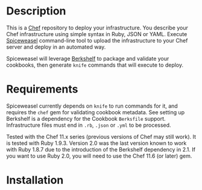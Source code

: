 # Description #

This is a [Chef](http://www.getchef.com/chef/) repository to deploy your
infrastructure. You describe your Chef infrastructure using simple syntax in Ruby,
JSON or YAML. Execute [Spiceweasel](https://github.com/mattray/spiceweasel)
command-line tool to upload the infrastructure to your Chef server and deploy in an
automated way.

Spiceweasel will leverage [Berkshelf](http://berkshelf.com/v2.0/) to package
and validate your cookbooks, then generate `knife` commands that will
execute to deploy.

# Requirements #

Spiceweasel currently depends on `knife` to run commands for it, and requires
the `chef` gem for validating cookbook metadata. See setting up
Berkshelf is a dependency for the Cookbook `Berksfile` support. Infrastructure
files must end in `.rb`, `.json` or `.yml` to be processed.

Tested with the Chef 11.x series (previous versions of Chef may still work).
It is tested with Ruby 1.9.3. Version 2.0 was the last version
known to work with Ruby 1.8.7 due to the introduction of the Berkshelf
dependency in 2.1. If you want to use Ruby 2.0, you will need to use the Chef
11.6 (or later) gem.

# Installation #

